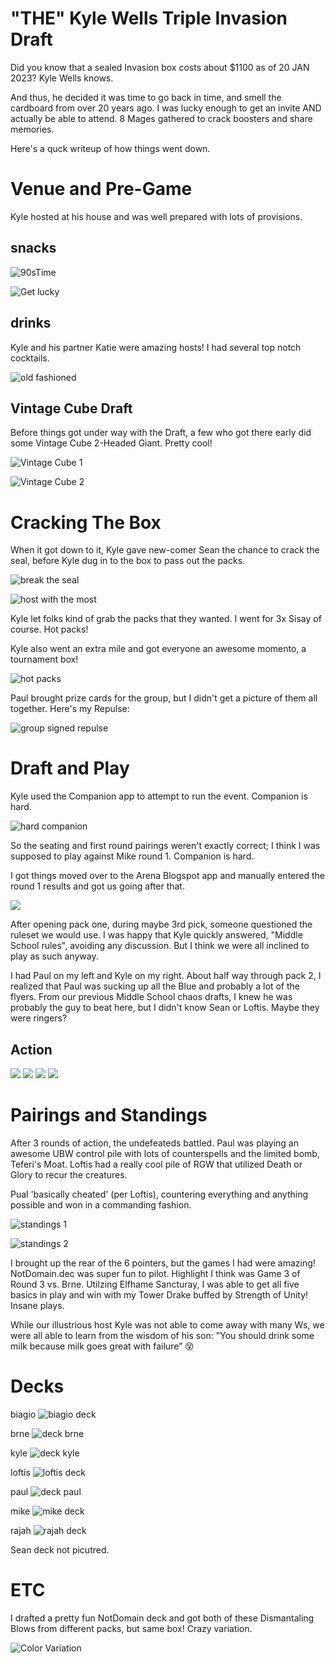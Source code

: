 # "THE" Kyle Wells Triple Invasion Draft

Did you know that a sealed Invasion box costs about $1100 as of 20 JAN 2023? Kyle Wells knows. 

And thus, he decided it was time to go back in time, and smell the cardboard from over 20 years ago. I was lucky enough to get an invite AND actually be able to attend. 8 Mages gathered to crack boosters and share memories.

Here's a quck writeup of how things went down.

# Venue and Pre-Game

Kyle hosted at his house and was well prepared with lots of provisions.

## snacks
![90sTime](../../../assets/images/2023/02/19/90sTime.jpg)

![Get lucky](../../../assets/images/2023/02/19/getLucky.jpg)


## drinks

Kyle and his partner Katie were amazing hosts! I had several top notch cocktails. 

![old fashioned](../../../assets/images/2023/02/19/host-oldfashioned.jpg)

## Vintage Cube Draft

Before things got under way with the Draft, a few who got there early did some Vintage Cube 2-Headed Giant. Pretty cool!

![Vintage Cube 1](../../../assets/images/2023/02/19/vintageCubeDraft-1.jpg)

![Vintage Cube 2](../../../assets/images/2023/02/19/vintageCubeDraft-2.jpg)

# Cracking The Box

When it got down to it, Kyle gave new-comer Sean the chance to crack the seal, before Kyle dug in to the box to pass out the packs.

![break the seal](../../../assets/images/2023/02/19/break-the-seal-1.jpg)

![host with the most](../../../assets/images/2023/02/19/hostwiththemost.jpg)

Kyle let folks kind of grab the packs that they wanted. I went for 3x Sisay of course. Hot packs!

Kyle also went an extra mile and got everyone an awesome momento, a tournament box!

![hot packs](../../../assets/images/2023/02/19/hotpacks.jpg)

Paul brought prize cards for the group, but I didn't get a picture of them all together. Here's my Repulse:

![group signed repulse](../../../assets/images/2023/02/19/repulse.jpg)

# Draft and Play

Kyle used the Companion app to attempt to run the event. Companion is hard.

![hard companion](../../../assets/images/2023/02/19/companion-is-hard.jpg)

So the seating and first round pairings weren't exactly correct; I think I was supposed to play against Mike round 1. Companion is hard. 

I got things moved over to the Arena Blogspot app and manually entered the round 1 results and got us going after that. 

![](../../../assets/images/2023/02/19/Round1-Fight.jpg)

After opening pack one, during maybe 3rd pick, someone questioned the ruleset we would use. I was happy that Kyle quickly answered, "Middle School rules", avoiding any discussion. But I think we were all inclined to play as such anyway. 

I had Paul on my left and Kyle on my right. About half way through pack 2, I realized that Paul was sucking up all the Blue and probably a lot of the flyers. From our previous Middle School chaos drafts, I knew he was probably the guy to beat here, but I didn't know Sean or Loftis. Maybe they were ringers?

## Action

![](../../../assets/images/2023/02/19/rd1-action1.jpg)
![](../../../assets/images/2023/02/19/rd1-action2.jpg)
![](../../../assets/images/2023/02/19/rd2-action1.jpg)
![](../../../assets/images/2023/02/19/rd2-action2.jpg)


# Pairings and Standings

After 3 rounds of action, the undefeateds battled. Paul was playing an awesome UBW control pile with lots of counterspells and the limited bomb, Teferi's Moat. Loftis had a really cool pile of RGW that utilized Death or Glory to recur the creatures.

Pual 'basically cheated' (per Loftis), countering everything and anything possible and won in a commanding fashion.

![standings 1](../../../assets/images/2023/02/19/standings-1.png)

![standings 2](../../../assets/images/2023/02/19/standsing-2.jpg)

I brought up the rear of the 6 pointers, but the games I had were amazing! NotDomain.dec was super fun to pilot. Highlight I think was Game 3 of Round 3 vs. Brne. Utilzing Elfhame Sancturay, I was able to get all five basics in play and win with my Tower Drake buffed by Strength of Unity! Insane plays.

While our illustrious host Kyle was not able to come away with many Ws, we were all able to learn from the wisdom of his son: "You should drink some milk because milk goes great with failure” 😵

# Decks

biagio
![biagio deck](../../../assets/images/2023/02/19/deck-biagio.jpg)

brne
![deck brne](../../../assets/images/2023/02/19/deck-brne.jpg)

kyle
![deck kyle](../../../assets/images/2023/02/19/deck-kyle.jpg)

loftis
![loftis deck](../../../assets/images/2023/02/19/deck-loftis.jpg)

paul
![deck paul](../../../assets/images/2023/02/19/deck-paul.jpg)

mike
![mike deck](../../../assets/images/2023/02/19/deck-mike.jpg)

rajah
![rajah deck](../../../assets/images/2023/02/19/deck-rajah.jpg)

Sean deck not picutred.

# ETC

I drafted a pretty fun NotDomain deck and got both of these Dismantaling Blows from different packs, but same box! Crazy variation.

![Color Variation](../../../assets/images/2023/02/19/etc-colorVariation-dismantaling-blow.jpg)
